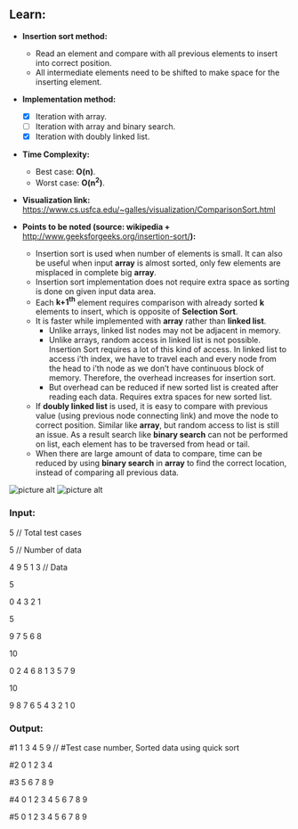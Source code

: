 ## Learn:
- **Insertion sort method:**
  - Read an element and compare with all previous elements to insert into correct position.
  - All intermediate elements need to be shifted to make space for the inserting element.

- **Implementation method:**
  - [x] Iteration with array.
  - [ ] Iteration with array and binary search.
  - [x] Iteration with doubly linked list.

- **Time Complexity:**
  - Best case: **O(n)**.
  - Worst case: **O(n<sup>2</sup>)**.

- **Visualization link:** https://www.cs.usfca.edu/~galles/visualization/ComparisonSort.html

- **Points to be noted (source: wikipedia +** http://www.geeksforgeeks.org/insertion-sort/**):**
  -  Insertion sort is used when number of elements is small. It can also be useful when input **array** is almost sorted, only few elements are misplaced in complete big **array**.
  - Insertion sort implementation does not require extra space as sorting is done on given input data area.
  - Each **k+1<sup>th</sup>** element requires comparison with already sorted **k** elements to insert, which is opposite of **Selection Sort**.
  - It is faster while implemented with **array** rather than **linked list**.
    - Unlike arrays, linked list nodes may not be adjacent in memory.
    - Unlike arrays, random access in linked list is not possible. Insertion Sort requires a lot of this kind of access. In linked list to access i’th index, we have to travel each and every node from the head to i’th node as we don’t have continuous block of memory. Therefore, the overhead increases for insertion sort.
    - But overhead can be reduced if new sorted list is created after reading each data. Requires extra spaces for new sorted list.
  - If **doubly linked list** is used, it is easy to compare with previous value (using previous node connecting link) and move the node to correct position. Similar like **array**, but random access to list is still an issue. As a result search like **binary search** can not be performed on list, each element has to be traversed from head or tail.
  - When there are large amount of data to compare, time can be reduced by using **binary search** in **array** to find the correct location, instead of comparing all previous data.

![picture alt](https://github.com/ami-arkhan/study-materials/blob/master/codes/sorting/insertion-sort/insertion_sort.png "Insertion Sort")
![picture alt](https://github.com/ami-arkhan/study-materials/blob/master/codes/sorting/insertion-sort/insertion_sort.jpg "Inserion Sort")



### Input:
5   // Total test cases

5   // Number of data

4 9 5 1 3   // Data

5

0 4 3 2 1

5

9 7 5 6 8

10

0 2 4 6 8 1 3 5 7 9

10

9 8 7 6 5 4 3 2 1 0



### Output:
#1 1 3 4 5 9    // #Test case number, Sorted data using quick sort

#2 0 1 2 3 4

#3 5 6 7 8 9

#4 0 1 2 3 4 5 6 7 8 9

#5 0 1 2 3 4 5 6 7 8 9

